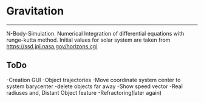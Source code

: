 # Gravitation #
--------------------------------------------------------------------------------
N-Body-Simulation. Numerical Integration of differential equations with 
runge-kutta method. Initial values for solar system are taken from 
https://ssd.jpl.nasa.gov/horizons.cgi



## ToDo ##
-Creation GUI
-Object trajectories
-Move coordinate system center to system barycenter
-delete objects far away
-Show speed vector
-Real radiuses and, Distant Object feature
-Refractoring(later again)